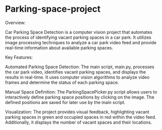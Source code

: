 # Parking-space-project
 
Overview:

Car Parking Space Detection is a computer vision project that automates the process of identifying vacant parking spaces in a car park. It utilizes image processing techniques to analyze a car park video feed and provide real-time information about available parking spaces.

Key Features:

Automated Parking Space Detection: The main script, main.py, processes the car park video, identifies vacant parking spaces, and displays the results in real-time. It uses computer vision algorithms to analyze video frames and determine the status of each parking space.

Manual Space Definition: The ParkingSpacePicker.py script allows users to interactively define parking space positions by clicking on the image. The defined positions are saved for later use by the main script.

Visualization: The project provides visual feedback, highlighting vacant parking spaces in green and occupied spaces in red within the video feed. Additionally, it displays the number of vacant spaces and their locations.
